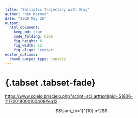 ```yaml
---
title: "Ballistic Trajectory with Drag"
author: "Ken Harmon"
date: "2020 May 26"
output:
  html_document:  
    keep_md: true
    code_folding: hide
    fig_height: 6
    fig_width: 12
    fig_align: 'center'
editor_options: 
  chunk_output_type: console
---
```


# {.tabset .tabset-fade}







https://www.scielo.br/scielo.php?script=sci_arttext&pid=S1806-11172018000100408#eq12

$$\sum_{n=1}^{10} n^2$$




